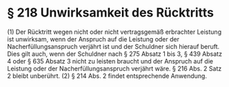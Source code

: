 # § 218 Unwirksamkeit des Rücktritts
(1) Der Rücktritt wegen nicht oder nicht vertragsgemäß erbrachter Leistung ist unwirksam, wenn der Anspruch auf die Leistung oder der Nacherfüllungsanspruch verjährt ist und der Schuldner sich hierauf beruft. Dies gilt auch, wenn der Schuldner nach § 275 Absatz 1 bis 3, § 439 Absatz 4 oder § 635 Absatz 3 nicht zu leisten braucht und der Anspruch auf die Leistung oder der Nacherfüllungsanspruch verjährt wäre. § 216 Abs. 2 Satz 2 bleibt unberührt.
(2) § 214 Abs. 2 findet entsprechende Anwendung.